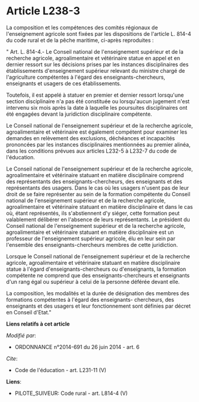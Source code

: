 # Article L238-3

La composition et les compétences des comités régionaux de l'enseignement agricole sont fixées par les dispositions de
l'article L. 814-4 du code rural et de la pêche maritime, ci-après reproduites :

" Art. L. 814-4.- Le Conseil national de l'enseignement supérieur et de la recherche agricole, agroalimentaire et vétérinaire
statue en appel et en dernier ressort sur les décisions prises par les instances disciplinaires des établissements
d'enseignement supérieur relevant du ministre chargé de l'agriculture compétentes à l'égard des enseignants-chercheurs,
enseignants et usagers de ces établissements.

Toutefois, il est appelé à statuer en premier et dernier ressort lorsqu'une section disciplinaire n'a pas été constituée ou
lorsqu'aucun jugement n'est intervenu six mois après la date à laquelle les poursuites disciplinaires ont été engagées devant
la juridiction disciplinaire compétente.

Le Conseil national de l'enseignement supérieur et de la recherche agricole, agroalimentaire et vétérinaire est également
compétent pour examiner les demandes en relèvement des exclusions, déchéances et incapacités prononcées par les instances
disciplinaires mentionnées au premier alinéa, dans les conditions prévues aux articles L232-5 à L232-7 du code de
l'éducation.

Le Conseil national de l'enseignement supérieur et de la recherche agricole, agroalimentaire et vétérinaire statuant en
matière disciplinaire comprend des représentants des enseignants-chercheurs, des enseignants et des représentants des
usagers. Dans le cas où les usagers n'usent pas de leur droit de se faire représenter au sein de la formation compétente du
Conseil national de l'enseignement supérieur et de la recherche agricole, agroalimentaire et vétérinaire statuant en matière
disciplinaire et dans le cas où, étant représentés, ils s'abstiennent d'y siéger, cette formation peut valablement délibérer
en l'absence de leurs représentants. Le président du Conseil national de l'enseignement supérieur et de la recherche
agricole, agroalimentaire et vétérinaire statuant en matière disciplinaire est un professeur de l'enseignement supérieur
agricole, élu en leur sein par l'ensemble des enseignants-chercheurs membres de cette juridiction.

Lorsque le Conseil national de l'enseignement supérieur et de la recherche agricole, agroalimentaire et vétérinaire statuant
en matière disciplinaire statue à l'égard d'enseignants-chercheurs ou d'enseignants, la formation compétente ne comprend que
des enseignants-chercheurs et enseignants d'un rang égal ou supérieur à celui de la personne déférée devant elle.

La composition, les modalités et la durée de désignation des membres des formations compétentes à l'égard des enseignants-
chercheurs, des enseignants et des usagers et leur fonctionnement sont définies par décret en Conseil d'Etat."

**Liens relatifs à cet article**

_Modifié par_:

  - ORDONNANCE n°2014-691 du 26 juin 2014 - art. 6

_Cite_:

  - Code de l'éducation - art. L231-11 (V)

**Liens**:

  - PILOTE_SUIVEUR: Code rural - art. L814-4 (V)
